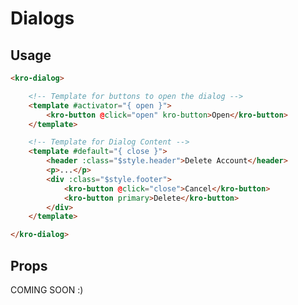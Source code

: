 # Dialogs

## Usage
<docs-dialog-demo></docs-dialog-demo>

```html
<kro-dialog>

    <!-- Template for buttons to open the dialog -->
    <template #activator="{ open }">
        <kro-button @click="open" kro-button>Open</kro-button>
    </template>

    <!-- Template for Dialog Content -->
    <template #default="{ close }">
        <header :class="$style.header">Delete Account</header>
        <p>...</p>
        <div :class="$style.footer">
            <kro-button @click="close">Cancel</kro-button>
            <kro-button primary>Delete</kro-button>
        </div>
    </template>

</kro-dialog>      
```


## Props
COMING SOON :)